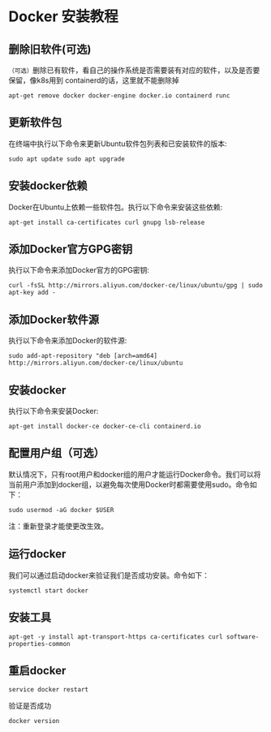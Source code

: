 # Docker 安装教程
## 删除旧软件(可选)
`（可选）`删除已有软件，看自己的操作系统是否需要装有对应的软件，以及是否要保留，像k8s用到 containerd的话，这里就不能删除掉
```  
apt-get remove docker docker-engine docker.io containerd runc
```  
## 更新软件包

在终端中执行以下命令来更新Ubuntu软件包列表和已安装软件的版本:
```
sudo apt update sudo apt upgrade
```

## 安装docker依赖


Docker在Ubuntu上依赖一些软件包。执行以下命令来安装这些依赖:
```
apt-get install ca-certificates curl gnupg lsb-release
```

## 添加Docker官方GPG密钥


执行以下命令来添加Docker官方的GPG密钥:
```
curl -fsSL http://mirrors.aliyun.com/docker-ce/linux/ubuntu/gpg | sudo apt-key add -
```
## 添加Docker软件源


执行以下命令来添加Docker的软件源:
```
sudo add-apt-repository "deb [arch=amd64] http://mirrors.aliyun.com/docker-ce/linux/ubuntu 
```

## 安装docker


执行以下命令来安装Docker:
```
apt-get install docker-ce docker-ce-cli containerd.io
```

## 配置用户组（可选）


默认情况下，只有root用户和docker组的用户才能运行Docker命令。我们可以将当前用户添加到docker组，以避免每次使用Docker时都需要使用sudo。命令如下：
```
sudo usermod -aG docker $USER
```
注：重新登录才能使更改生效。

## 运行docker

我们可以通过启动docker来验证我们是否成功安装。命令如下：
```
systemctl start docker
```
## 安装工具
```
apt-get -y install apt-transport-https ca-certificates curl software-properties-common
```
## 重启docker
```
service docker restart
```
验证是否成功
```
docker version
```